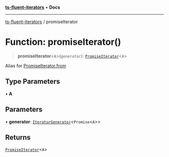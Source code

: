 [**ts-fluent-iterators**](../README.md) • **Docs**

---

[ts-fluent-iterators](../README.md) / promiseIterator

# Function: promiseIterator()

> **promiseIterator**\<`A`\>(`generator`): [`PromiseIterator`](../classes/PromiseIterator.md)\<`A`\>

Alias for [PromiseIterator.from](../classes/PromiseIterator.md#from)

## Type Parameters

• **A**

## Parameters

• **generator**: [`IteratorGenerator`](../type-aliases/IteratorGenerator.md)\<`Promise`\<`A`\>\>

## Returns

[`PromiseIterator`](../classes/PromiseIterator.md)\<`A`\>
